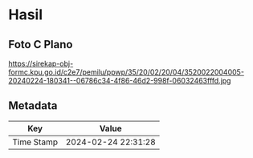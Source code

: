 # Hasil

## Foto C Plano

https://sirekap-obj-formc.kpu.go.id/c2e7/pemilu/ppwp/35/20/02/20/04/3520022004005-20240224-180341--06786c34-4f86-46d2-998f-06032463fffd.jpg


## Metadata

| Key        | Value               |
| ---------- | ------------------- |
| Time Stamp | 2024-02-24 22:31:28 |



